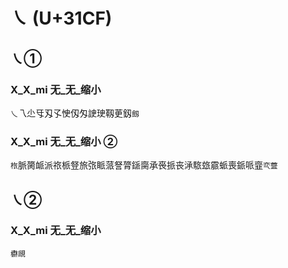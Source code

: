 # ㇏ (U+31CF)

## ㇏①

### X_X_mi 无_无_缩小 
`乀`乁尐㸦刄孓㤤仭匁䛕㻀靱茰釼`劔`

### X_X_mi 无_无_缩小 ②
`㭚`脈膐衇派祣㭛豋旅㢳眽蒎詧膂鎃䐡承䘮挀丧㴍䮉玈霢䖰喪䤨哌韲`亪虀`

## ㇏②

### X_X_mi 无_无_缩小 
`欁覛`
